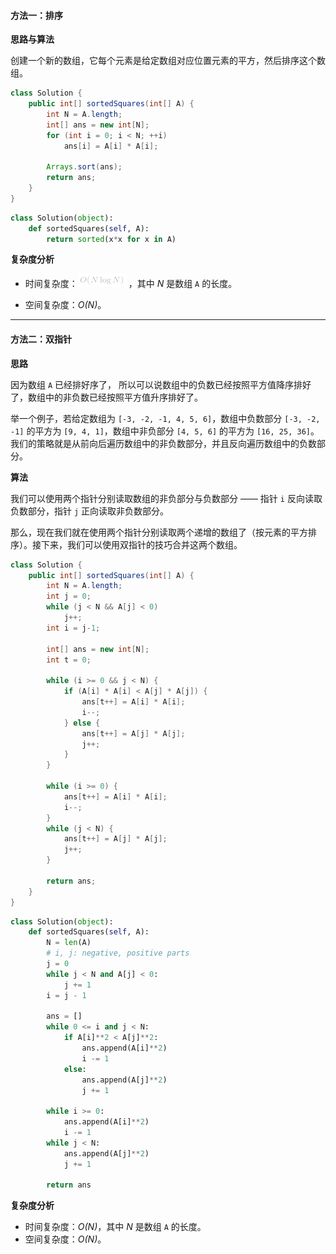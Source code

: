 #### 方法一：排序

**思路与算法**

创建一个新的数组，它每个元素是给定数组对应位置元素的平方，然后排序这个数组。

```java [Wb3MJzFg-Java]
class Solution {
    public int[] sortedSquares(int[] A) {
        int N = A.length;
        int[] ans = new int[N];
        for (int i = 0; i < N; ++i)
            ans[i] = A[i] * A[i];

        Arrays.sort(ans);
        return ans;
    }
}
```
```python [Wb3MJzFg-Python]
class Solution(object):
    def sortedSquares(self, A):
        return sorted(x*x for x in A)
```


**复杂度分析**

* 时间复杂度：![O(N\logN) ](./p__O_N_log_N__.png) ，其中 *N* 是数组 `A` 的长度。

* 空间复杂度：*O(N)*。





---
#### 方法二：双指针

**思路**

因为数组 `A` 已经排好序了， 所以可以说数组中的负数已经按照平方值降序排好了，数组中的非负数已经按照平方值升序排好了。

举一个例子，若给定数组为 `[-3, -2, -1, 4, 5, 6]`，数组中负数部分 `[-3, -2, -1]` 的平方为 `[9, 4, 1]`，数组中非负部分 `[4, 5, 6]` 的平方为 `[16, 25, 36]`。我们的策略就是从前向后遍历数组中的非负数部分，并且反向遍历数组中的负数部分。

**算法**

我们可以使用两个指针分别读取数组的非负部分与负数部分 —— 指针 `i` 反向读取负数部分，指针 `j` 正向读取非负数部分。

那么，现在我们就在使用两个指针分别读取两个递增的数组了（按元素的平方排序）。接下来，我们可以使用双指针的技巧合并这两个数组。

```java [7tEz5BZk-Java]
class Solution {
    public int[] sortedSquares(int[] A) {
        int N = A.length;
        int j = 0;
        while (j < N && A[j] < 0)
            j++;
        int i = j-1;

        int[] ans = new int[N];
        int t = 0;

        while (i >= 0 && j < N) {
            if (A[i] * A[i] < A[j] * A[j]) {
                ans[t++] = A[i] * A[i];
                i--;
            } else {
                ans[t++] = A[j] * A[j];
                j++;
            }
        }

        while (i >= 0) {
            ans[t++] = A[i] * A[i];
            i--;
        }
        while (j < N) {
            ans[t++] = A[j] * A[j];
            j++;
        }

        return ans;
    }
}
```
```python [7tEz5BZk-Python]
class Solution(object):
    def sortedSquares(self, A):
        N = len(A)
        # i, j: negative, positive parts
        j = 0
        while j < N and A[j] < 0:
            j += 1
        i = j - 1

        ans = []
        while 0 <= i and j < N:
            if A[i]**2 < A[j]**2:
                ans.append(A[i]**2)
                i -= 1
            else:
                ans.append(A[j]**2)
                j += 1

        while i >= 0:
            ans.append(A[i]**2)
            i -= 1
        while j < N:
            ans.append(A[j]**2)
            j += 1

        return ans
```


**复杂度分析**

* 时间复杂度：*O(N)*，其中 *N* 是数组 `A` 的长度。
* 空间复杂度：*O(N)*。
  

  
